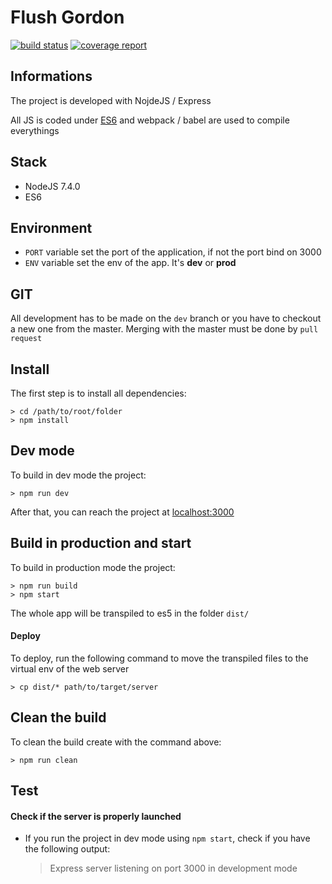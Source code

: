 # Flush Gordon

[![build status](https://gitlab.com/Epitech-42/flush-gordon/badges/master/build.svg)](https://gitlab.com/Epitech-42/flush-gordon/commits/master)
[![coverage report](https://gitlab.com/Epitech-42/flush-gordon/badges/master/coverage.svg)](https://gitlab.com/Epitech-42/flush-gordon/commits/master)

## Informations

The project is developed with NojdeJS / Express

All JS is coded under [ES6](http://es6-features.org/) and webpack / babel are used to compile everythings

## Stack 
- NodeJS 7.4.0
- ES6

## Environment

- `PORT` variable set the port of the application, if not the port bind on 3000
- `ENV` variable set the env of the app. It's **dev** or **prod**

## GIT
All development has to be made on the `dev` branch or you have to checkout a new one from the master.
Merging with the master must be done by `pull request`

## Install

The first step is to install all dependencies:

    > cd /path/to/root/folder
    > npm install

## Dev mode

To build in dev mode the project:

    > npm run dev

After that, you can reach the project at [localhost:3000](http://localhost:3000) 

## Build in production and start
To build in production mode the project:

    > npm run build
    > npm start
    
The whole app will be transpiled to es5 in the folder `dist/`

#### Deploy
To deploy, run the following command to move the transpiled files to the virtual env of the web server

    > cp dist/* path/to/target/server
    
## Clean the build

To clean the build create with the command above:

    > npm run clean

## Test

#### Check if the server is properly launched
- If you run the project in dev mode using `npm start`, check if you have the following output:
       
     > Express server listening on port 3000 in development mode

     


